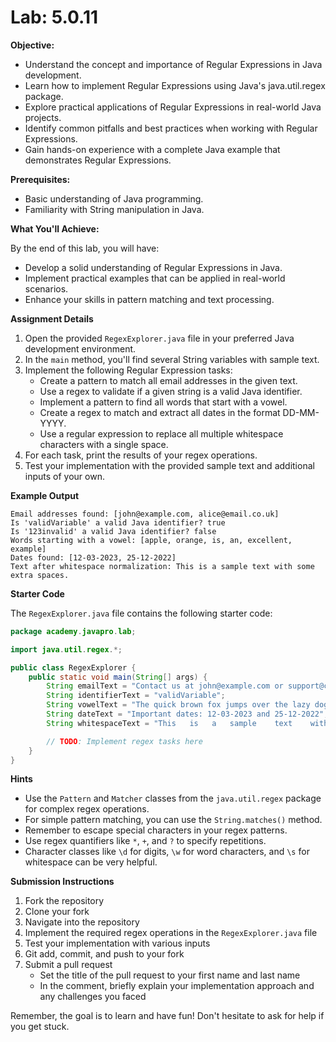 # Lab: 5.0.11

**Objective:**

- Understand the concept and importance of Regular Expressions in Java development.
- Learn how to implement Regular Expressions using Java's java.util.regex package.
- Explore practical applications of Regular Expressions in real-world Java projects.
- Identify common pitfalls and best practices when working with Regular Expressions.
- Gain hands-on experience with a complete Java example that demonstrates Regular Expressions.

**Prerequisites:**

- Basic understanding of Java programming.
- Familiarity with String manipulation in Java.

**What You'll Achieve:**

By the end of this lab, you will have:

- Develop a solid understanding of Regular Expressions in Java.
- Implement practical examples that can be applied in real-world scenarios.
- Enhance your skills in pattern matching and text processing.

**Assignment Details**

1. Open the provided `RegexExplorer.java` file in your preferred Java development environment.
2. In the `main` method, you'll find several String variables with sample text.
3. Implement the following Regular Expression tasks:
   - Create a pattern to match all email addresses in the given text.
   - Use a regex to validate if a given string is a valid Java identifier.
   - Implement a pattern to find all words that start with a vowel.
   - Create a regex to match and extract all dates in the format DD-MM-YYYY.
   - Use a regular expression to replace all multiple whitespace characters with a single space.
4. For each task, print the results of your regex operations.
5. Test your implementation with the provided sample text and additional inputs of your own.

**Example Output**

```
Email addresses found: [john@example.com, alice@email.co.uk]
Is 'validVariable' a valid Java identifier? true
Is '123invalid' a valid Java identifier? false
Words starting with a vowel: [apple, orange, is, an, excellent, example]
Dates found: [12-03-2023, 25-12-2022]
Text after whitespace normalization: This is a sample text with some extra spaces.
```

**Starter Code**

The `RegexExplorer.java` file contains the following starter code:

```java
package academy.javapro.lab;

import java.util.regex.*;

public class RegexExplorer {
    public static void main(String[] args) {
        String emailText = "Contact us at john@example.com or support@company.org for assistance.";
        String identifierText = "validVariable";
        String vowelText = "The quick brown fox jumps over the lazy dog";
        String dateText = "Important dates: 12-03-2023 and 25-12-2022";
        String whitespaceText = "This   is   a   sample    text    with   some    extra   spaces.";

        // TODO: Implement regex tasks here
    }
}

```

**Hints**

- Use the `Pattern` and `Matcher` classes from the `java.util.regex` package for complex regex operations.
- For simple pattern matching, you can use the `String.matches()` method.
- Remember to escape special characters in your regex patterns.
- Use regex quantifiers like `*`, `+`, and `?` to specify repetitions.
- Character classes like `\d` for digits, `\w` for word characters, and `\s` for whitespace can be very helpful.

**Submission Instructions**

1. Fork the repository
2. Clone your fork
3. Navigate into the repository
4. Implement the required regex operations in the `RegexExplorer.java` file
5. Test your implementation with various inputs
6. Git add, commit, and push to your fork
7. Submit a pull request
    - Set the title of the pull request to your first name and last name
    - In the comment, briefly explain your implementation approach and any challenges you faced

Remember, the goal is to learn and have fun! Don't hesitate to ask for help if you get stuck.
